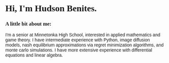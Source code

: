 <link href='https://fonts.googleapis.com/css?family=DM Sans' rel='stylesheet'>


<h1 style="font-family: 'DM Sans"> Hi, I'm Hudson Benites.</h1>


<h3 style="font-family: 'DM Sans'"> A little bit about me:</h2>
<p style="font-family: 'DM Sans', sans-serif; font-size: 14px"> I'm a senior at Minnetonka High School, interested in 
<span color="#FBFF12">applied mathematics and game theory.</span> I have intermediate experience with Python, image diffusion models, nash equilibrium approximations via regret minimization algorithms, and monte carlo simulations. I have more extensive experience with differential equations and linear algebra.</p>

<!--
**semanticss/semanticss** is a ✨ _special_ ✨ repository because its `README.md` (this file) appears on your GitHub profile.

Here are some ideas to get you started:

- 🔭 I’m currently working on ...
- 🌱 I’m currently learning ...
- 👯 I’m looking to collaborate on ...
- 🤔 I’m looking for help with ...
- 💬 Ask me about ...
- 📫 How to reach me: ...
- 😄 Pronouns: ...
- ⚡ Fun fact: ...
-->

